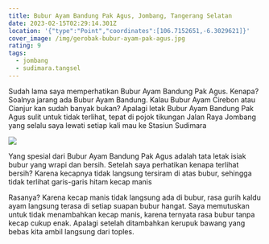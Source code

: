 ```yaml
---
title: Bubur Ayam Bandung Pak Agus, Jombang, Tangerang Selatan
date: 2023-02-15T02:29:14.301Z
location: '{"type":"Point","coordinates":[106.7152651,-6.3029621]}'
cover_image: /img/gerobak-bubur-ayam-pak-agus.jpg
rating: 9
tags:
  - jombang
  - sudimara.tangsel
---
```

Sudah lama saya memperhatikan Bubur Ayam Bandung Pak Agus. Kenapa? Soalnya jarang ada Bubur Ayam Bandung. Kalau Bubur Ayam Cirebon atau Cianjur kan sudah banyak bukan? Apalagi letak Bubur Ayam Bandung Pak Agus sulit untuk tidak terlihat, tepat di pojok tikungan Jalan Raya Jombang yang selalu saya lewati setiap kali mau ke Stasiun Sudimara

![](/img/bubur-ayam-pak-agus.jpg)

Yang spesial dari Bubur Ayam Bandung Pak Agus adalah tata letak isiak bubur yang wrapi dan bersih. Setelah saya perhatikan kenapa terlihat bersih? Karena kecapnya tidak langsung tersiram di atas bubur, sehingga tidak terlihat garis-garis hitam kecap manis

Rasanya? Karena kecap manis tidak langsung ada di bubur, rasa gurih kaldu ayam langsung terasa di setiap suapan bubur hangat. Saya memutuskan untuk tidak menambahkan kecap manis, karena ternyata rasa bubur tanpa kecap cukup enak. Apalagi setelah ditambahkan kerupuk bawang yang bebas kita ambil langsung dari toples.